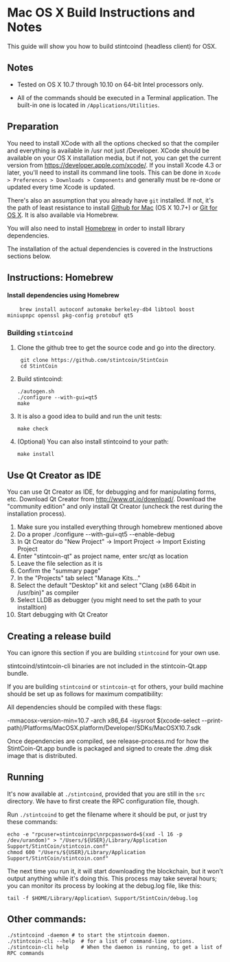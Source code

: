 Mac OS X Build Instructions and Notes
====================================
This guide will show you how to build stintcoind (headless client) for OSX.

Notes
-----

* Tested on OS X 10.7 through 10.10 on 64-bit Intel processors only.

* All of the commands should be executed in a Terminal application. The
built-in one is located in `/Applications/Utilities`.

Preparation
-----------

You need to install XCode with all the options checked so that the compiler
and everything is available in /usr not just /Developer. XCode should be
available on your OS X installation media, but if not, you can get the
current version from https://developer.apple.com/xcode/. If you install
Xcode 4.3 or later, you'll need to install its command line tools. This can
be done in `Xcode > Preferences > Downloads > Components` and generally must
be re-done or updated every time Xcode is updated.

There's also an assumption that you already have `git` installed. If
not, it's the path of least resistance to install [Github for Mac](https://mac.github.com/)
(OS X 10.7+) or
[Git for OS X](https://code.google.com/p/git-osx-installer/). It is also
available via Homebrew.

You will also need to install [Homebrew](http://brew.sh) in order to install library
dependencies.

The installation of the actual dependencies is covered in the Instructions
sections below.

Instructions: Homebrew
----------------------

#### Install dependencies using Homebrew

        brew install autoconf automake berkeley-db4 libtool boost miniupnpc openssl pkg-config protobuf qt5

### Building `stintcoind`

1. Clone the github tree to get the source code and go into the directory.

        git clone https://github.com/stintcoin/StintCoin
        cd StintCoin

2.  Build stintcoind:

        ./autogen.sh
        ./configure --with-gui=qt5
        make

3.  It is also a good idea to build and run the unit tests:

        make check

4.  (Optional) You can also install stintcoind to your path:

        make install

Use Qt Creator as IDE
------------------------
You can use Qt Creator as IDE, for debugging and for manipulating forms, etc.
Download Qt Creator from http://www.qt.io/download/. Download the "community edition" and only install Qt Creator (uncheck the rest during the installation process).

1. Make sure you installed everything through homebrew mentioned above
2. Do a proper ./configure --with-gui=qt5 --enable-debug
3. In Qt Creator do "New Project" -> Import Project -> Import Existing Project
4. Enter "stintcoin-qt" as project name, enter src/qt as location
5. Leave the file selection as it is
6. Confirm the "summary page"
7. In the "Projects" tab select "Manage Kits..."
8. Select the default "Desktop" kit and select "Clang (x86 64bit in /usr/bin)" as compiler
9. Select LLDB as debugger (you might need to set the path to your installtion)
10. Start debugging with Qt Creator

Creating a release build
------------------------
You can ignore this section if you are building `stintcoind` for your own use.

stintcoind/stintcoin-cli binaries are not included in the stintcoin-Qt.app bundle.

If you are building `stintcoind` or `stintcoin-qt` for others, your build machine should be set up
as follows for maximum compatibility:

All dependencies should be compiled with these flags:

 -mmacosx-version-min=10.7
 -arch x86_64
 -isysroot $(xcode-select --print-path)/Platforms/MacOSX.platform/Developer/SDKs/MacOSX10.7.sdk

Once dependencies are compiled, see release-process.md for how the StintCoin-Qt.app
bundle is packaged and signed to create the .dmg disk image that is distributed.

Running
-------

It's now available at `./stintcoind`, provided that you are still in the `src`
directory. We have to first create the RPC configuration file, though.

Run `./stintcoind` to get the filename where it should be put, or just try these
commands:

    echo -e "rpcuser=stintcoinrpc\nrpcpassword=$(xxd -l 16 -p /dev/urandom)" > "/Users/${USER}/Library/Application Support/StintCoin/stintcoin.conf"
    chmod 600 "/Users/${USER}/Library/Application Support/StintCoin/stintcoin.conf"

The next time you run it, it will start downloading the blockchain, but it won't
output anything while it's doing this. This process may take several hours;
you can monitor its process by looking at the debug.log file, like this:

    tail -f $HOME/Library/Application\ Support/StintCoin/debug.log

Other commands:
-------

    ./stintcoind -daemon # to start the stintcoin daemon.
    ./stintcoin-cli --help  # for a list of command-line options.
    ./stintcoin-cli help    # When the daemon is running, to get a list of RPC commands
